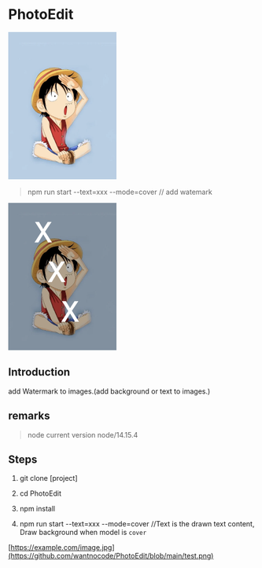 # PhotoEdit
<img src="https://github.com/wantnocode/PhotoEdit/blob/main/test.png" alt="示例图片" width="220" height="300">

>  npm run start --text=xxx --mode=cover // add watemark

<img src="https://github.com/wantnocode/PhotoEdit/blob/main/output.png" alt="示例图片" width="220" height="300">

## Introduction
add Watermark to images.(add background or text to images.)


## remarks

> node current version node/14.15.4


## Steps
  1. git clone [project]

  2. cd PhotoEdit
  
  3. npm install

  4. npm run start --text=xxx --mode=cover //Text is the drawn text content, Draw background when model is `cover`


[https://example.com/image.jpg](https://github.com/wantnocode/PhotoEdit/blob/main/test.png)

